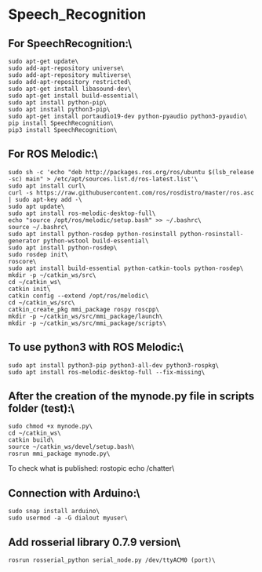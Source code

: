 # Speech_Recognition

## For SpeechRecognition:\
    sudo apt-get update\
    sudo add-apt-repository universe\
    sudo add-apt-repository multiverse\
    sudo add-apt-repository restricted\
    sudo apt-get install libasound-dev\
    sudo apt-get install build-essential\
    sudo apt install python-pip\
    sudo apt install python3-pip\
    sudo apt-get install portaudio19-dev python-pyaudio python3-pyaudio\
    pip install SpeechRecognition\
    pip3 install SpeechRecognition\


## For ROS Melodic:\
    sudo sh -c 'echo "deb http://packages.ros.org/ros/ubuntu $(lsb_release -sc) main" > /etc/apt/sources.list.d/ros-latest.list'\
    sudo apt install curl\
    curl -s https://raw.githubusercontent.com/ros/rosdistro/master/ros.asc | sudo apt-key add -\
    sudo apt update\
    sudo apt install ros-melodic-desktop-full\
    echo "source /opt/ros/melodic/setup.bash" >> ~/.bashrc\
    source ~/.bashrc\
    sudo apt install python-rosdep python-rosinstall python-rosinstall-generator python-wstool build-essential\
    sudo apt install python-rosdep\
    sudo rosdep init\
    roscore\
    sudo apt install build-essential python-catkin-tools python-rosdep\
    mkdir -p ~/catkin_ws/src\
    cd ~/catkin_ws\
    catkin init\
    catkin config --extend /opt/ros/melodic\
    cd ~/catkin_ws/src\
    catkin_create_pkg mmi_package rospy roscpp\
    mkdir -p ~/catkin_ws/src/mmi_package/launch\
    mkdir -p ~/catkin_ws/src/mmi_package/scripts\


## To use python3 with ROS Melodic:\
    sudo apt install python3-pip python3-all-dev python3-rospkg\
    sudo apt install ros-melodic-desktop-full --fix-missing\


## After the creation of the mynode.py file in scripts folder (test):\
    sudo chmod +x mynode.py\
    cd ~/catkin_ws\
    catkin build\
    source ~/catkin_ws/devel/setup.bash\
    rosrun mmi_package mynode.py\

To check what is published: rostopic echo /chatter\


## Connection with Arduino:\
    sudo snap install arduino\
    sudo usermod -a -G dialout myuser\
## Add rosserial library 0.7.9 version\
    rosrun rosserial_python serial_node.py /dev/ttyACM0 (port)\


